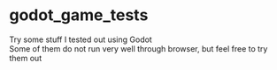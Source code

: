 # godot_game_tests

Try some stuff I tested out using Godot <br/>
Some of them do not run very well through browser, but feel free to try them out
